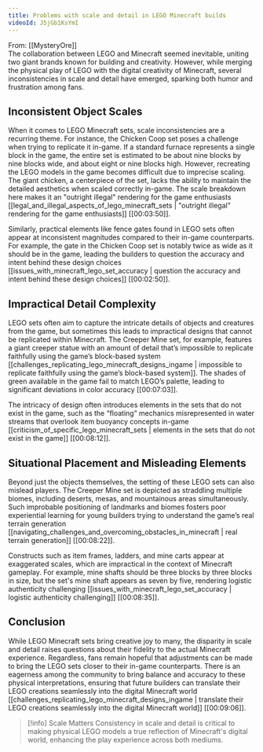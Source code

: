 ```yaml
---
title: Problems with scale and detail in LEGO Minecraft builds
videoId: J5jGb1KsYmI
---
```


From: [[MysteryOre]] <br/> 
The collaboration between LEGO and Minecraft seemed inevitable, uniting two giant brands known for building and creativity. However, while merging the physical play of LEGO with the digital creativity of Minecraft, several inconsistencies in scale and detail have emerged, sparking both humor and frustration among fans.

## Inconsistent Object Scales

When it comes to LEGO Minecraft sets, scale inconsistencies are a recurring theme. For instance, the Chicken Coop set poses a challenge when trying to replicate it in-game. If a standard furnace represents a single block in the game, the entire set is estimated to be about nine blocks by nine blocks wide, and about eight or nine blocks high. However, recreating the LEGO models in the game becomes difficult due to imprecise scaling. The giant chicken, a centerpiece of the set, lacks the ability to maintain the detailed aesthetics when scaled correctly in-game. The scale breakdown here makes it an "outright illegal" rendering for the game enthusiasts [[legal_and_illegal_aspects_of_lego_minecraft_sets | "outright illegal" rendering for the game enthusiasts]] [<a class="yt-timestamp" data-t="00:03:50">[00:03:50]</a>].

Similarly, practical elements like fence gates found in LEGO sets often appear at inconsistent magnitudes compared to their in-game counterparts. For example, the gate in the Chicken Coop set is notably twice as wide as it should be in the game, leading the builders to question the accuracy and intent behind these design choices [[issues_with_minecraft_lego_set_accuracy | question the accuracy and intent behind these design choices]] [<a class="yt-timestamp" data-t="00:02:50">[00:02:50]</a>].    

## Impractical Detail Complexity

LEGO sets often aim to capture the intricate details of objects and creatures from the game, but sometimes this leads to impractical designs that cannot be replicated within Minecraft. The Creeper Mine set, for example, features a giant creeper statue with an amount of detail that’s impossible to replicate faithfully using the game’s block-based system [[challenges_replicating_lego_minecraft_designs_ingame | impossible to replicate faithfully using the game’s block-based system]]. The shades of green available in the game fail to match LEGO’s palette, leading to significant deviations in color accuracy [<a class="yt-timestamp" data-t="00:07:03">[00:07:03]</a>].

The intricacy of design often introduces elements in the sets that do not exist in the game, such as the “floating” mechanics misrepresented in water streams that overlook item buoyancy concepts in-game [[criticism_of_specific_lego_minecraft_sets | elements in the sets that do not exist in the game]] [<a class="yt-timestamp" data-t="00:08:12">[00:08:12]</a>].

## Situational Placement and Misleading Elements

Beyond just the objects themselves, the setting of these LEGO sets can also mislead players. The Creeper Mine set is depicted as straddling multiple biomes, including deserts, mesas, and mountainous areas simultaneously. Such improbable positioning of landmarks and biomes fosters poor experiential learning for young builders trying to understand the game’s real terrain generation [[navigating_challenges_and_overcoming_obstacles_in_minecraft | real terrain generation]] [<a class="yt-timestamp" data-t="00:08:22">[00:08:22]</a>].

Constructs such as item frames, ladders, and mine carts appear at exaggerated scales, which are impractical in the context of Minecraft gameplay. For example, mine shafts should be three blocks by three blocks in size, but the set's mine shaft appears as seven by five, rendering logistic authenticity challenging [[issues_with_minecraft_lego_set_accuracy | logistic authenticity challenging]] [<a class="yt-timestamp" data-t="00:08:35">[00:08:35]</a>].

## Conclusion

While LEGO Minecraft sets bring creative joy to many, the disparity in scale and detail raises questions about their fidelity to the actual Minecraft experience. Regardless, fans remain hopeful that adjustments can be made to bring the LEGO sets closer to their in-game counterparts. There is an eagerness among the community to bring balance and accuracy to these physical interpretations, ensuring that future builders can translate their LEGO creations seamlessly into the digital Minecraft world [[challenges_replicating_lego_minecraft_designs_ingame | translate their LEGO creations seamlessly into the digital Minecraft world]] [<a class="yt-timestamp" data-t="00:09:06">[00:09:06]</a>].

> [!info] Scale Matters
> Consistency in scale and detail is critical to making physical LEGO models a true reflection of Minecraft's digital world, enhancing the play experience across both mediums.